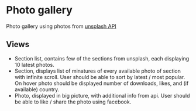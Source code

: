 # Photo gallery

Photo gallery using photos from [unsplash API](https://unsplash.com/developers)

## Views

- Section list, contains few of the sections from unsplash, each displaying 10 latest photos.
- Section, displays list of minatures of every available photo of section with infinite scroll. User should be able to sort by latest / most popular. On hover photo should be displayed number of downloads, likes, and (if available) country.
- Photo, displayed in big picture, with additional info from api. User should be able to like / share the photo using facebook.
